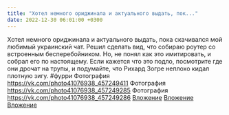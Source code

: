 ```yaml
---
title: "Хотел немного ориджинала и актуального выдать, пок..."
date: 2022-12-30 06:01:00 +0300
---
```


Хотел немного ориджинала и актуального выдать, пока скачивался мой любимый украинский чат. Решил сделать вид, что собираю роутер со встроенным бесперебойником. Но, не понял как это имитировать, и собрал его по настоящему.
Если кажется что это подло, посмотрите где они дрочат на трупы, и подумайте, что Рихард Зогре неплохо кидал плотную зигу.
#фурри
Фотография
<a class="vk-attach" href="https://vk.com/photo41076938_457249411">https://vk.com/photo41076938_457249411</a>
Фотография
<a class="vk-attach" href="https://vk.com/photo41076938_457249285">https://vk.com/photo41076938_457249285</a>
Фотография
<a class="vk-attach" href="https://vk.com/photo41076938_457249286">https://vk.com/photo41076938_457249286</a>
<a class="vk-attach" href="https://vk.com/photo41076938_457249411">Вложение</a>
<a class="vk-attach" href="https://vk.com/photo41076938_457249285">Вложение</a>
<a class="vk-attach" href="https://vk.com/photo41076938_457249286">Вложение</a>
